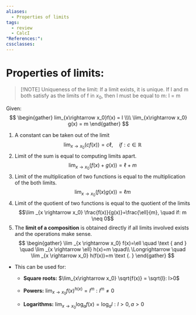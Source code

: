 ```yaml
---
aliases:
  - Properties of limits
tags:
  - review
  - CalcI
"References:": 
cssclasses:
---
```

# Properties of limits: 

> [!NOTE] Uniqueness of the limit:
> If a limit exists, it is unique. If l and m both satisfy as the limits of f in $x_0$, then l must be equal to m: l = m

Given: 
$$
\begin{gather}
lim_{x\rightarrow x_0}f(x) = l \\\\
\lim_{x\rightarrow x_0} g(x) = m
\end{gather}
$$
1. A constant can be taken out of the limit
   $$\lim _{x \rightarrow x_0}(c f(x))=c \ell, \quad if: c \in \mathbb{R}$$
2. Limit of the sum is equal to computing limits apart.
   $$\lim _{x \rightarrow x_0}(f(x)+g(x))=\ell+m$$
3. Limit of the multiplication of two functions is equal to the multiplication of the both limits.
   $$\lim _{x \rightarrow x_0}(f(x) g(x))=\ell m$$
4. Limit of the quotient of two functions is equal to the quotient of the limits
   $$\lim _{x \rightarrow x_0} \frac{f(x)}{g(x)}=\frac{\ell}{m}, \quad if: m \neq 0$$
5. The **limit of a composition** is obtained directly if all limits involved exists and  the operations make sense. 
$$
\begin{gather}
\lim _{x \rightarrow x_0} f(x)=\ell \quad \text { and } \quad \lim _{x \rightarrow \ell} h(x)=m \quad\\
 \Longrightarrow \quad \lim _{x \rightarrow x_0} h(f(x))=m \text {. }
\end{gather}
$$
+ This can be used for: 
	+ **Square roots:**
	   $\lim_{x\rightarrow x_0} \sqrt{f(x)} = \sqrt{l}: l>0$
	  
	+ **Powers:** 
	  $\lim_{x\rightarrow x_0} {f(x)}^{h(x)} = l^m: l^m \not = 0$
	  
	+ **Logarithms:** 
	  $\lim_{x\rightarrow x_0} \log_a{f(x)} = \log_a{l}: l>0 ,a>0$

